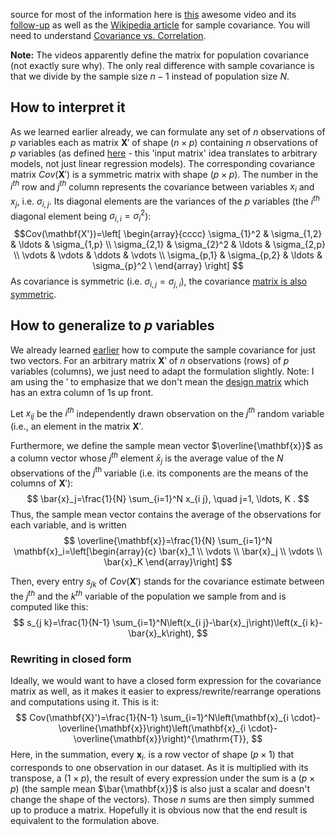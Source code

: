 source for most of the information here is [this](https://youtu.be/152tSYtiQbw?si=SogGn4ZPgWlFSuHj) awesome video and its [follow-up](https://youtu.be/F-aku75OpoM?si=Ix8CW8WeryXsn6NZ) as well as the [Wikipedia article](https://en.wikipedia.org/wiki/Sample_mean_and_covariance) for sample covariance. You will need to understand [Covariance vs. Correlation](Covariance%20vs.%20Correlation.md).

**Note:** The videos apparently define the matrix for population covariance (not exactly sure why). The only real difference with sample covariance is that we divide by the sample size $n-1$ instead of population size $N$.
## How to interpret it
As we learned earlier already, we can formulate any set of $n$ observations of $p$ variables each as matrix $\mathbf{X}'$ of shape $(n \times p)$ containing $n$ observations of $p$ variables (as defined [here](1.%20Linear%20Model%20in%20Matrix%20Form.md#Inputs) - this 'input matrix' idea translates to arbitrary models, not just linear regression models). The corresponding covariance matrix $Cov(\mathbf{X}')$ is a symmetric matrix with shape ($p \times p$). The number in the $i^{th}$ row and $j^{th}$ column represents the covariance between variables $x_i$ and $x_{j}$, i.e. $\sigma_{i,j}$. Its diagonal elements are the variances of the $p$ variables (the $i^{th}$ diagonal element being $\sigma_{i,i}=\sigma_{i}^2$):
$$Cov(\mathbf{X'})=\left[ \begin{array}{cccc} \sigma_{1}^2 & \sigma_{1,2} & \ldots & \sigma_{1,p}  \\ \sigma_{2,1} & \sigma_{2}^2 & \ldots & \sigma_{2,p}  \\
 \vdots & \vdots & \ddots & \vdots \\
 \sigma_{p,1} & \sigma_{p,2} & \ldots & \sigma_{p}^2 \ \end{array} \right] $$
As covariance is symmetric (i.e. $\sigma_{i,j}=\sigma_{j,i}$), the covariance [matrix is also symmetric](Symmetric%20Matrix.md).
## How to generalize to $p$ variables
We already learned [earlier](Links%20between%20Variance,%20Covariance%20and%20Standard%20Deviation.md#Covariance) how to compute the sample covariance for just two vectors. For an arbitrary matrix $\mathbf{X}'$ of $n$ observations (rows) of $p$ variables (columns), we just need to adapt the formulation slightly.  Note: I am using the $'$ to emphasize that we don't mean the [design matrix](1.%20Linear%20Model%20in%20Matrix%20Form.md#The%20'Design%20Matrix') which has an extra column of 1s up front.

Let  $x_{ij}$ be the $i^{th}$ independently drawn observation on the $j^{th}$ random variable (i.e., an element in the matrix $\mathbf{X}'$.

Furthermore, we define the sample mean vector $\overline{\mathbf{x}}$ as a column vector whose $j^{th}$ element $\bar{x}_j$ is the average value of the $N$ observations of the $j^{\text {th }}$ variable (i.e. its components are the means of the columns of $\mathbf{X}'$):
$$
\bar{x}_j=\frac{1}{N} \sum_{i=1}^N x_{i j}, \quad j=1, \ldots, K .
$$
Thus, the sample mean vector contains the average of the observations for each variable, and is written
$$
\overline{\mathbf{x}}=\frac{1}{N} \sum_{i=1}^N \mathbf{x}_i=\left[\begin{array}{c}
\bar{x}_1 \\
\vdots \\
\bar{x}_j \\
\vdots \\
\bar{x}_K
\end{array}\right]
$$

Then, every entry $s_{jk}$ of $Cov(\mathbf{X}')$ stands for the covariance estimate between the $j^{th}$  and the $k^{th}$ variable of the population we sample from and is computed like this:
$$
s_{j k}=\frac{1}{N-1} \sum_{i=1}^N\left(x_{i j}-\bar{x}_j\right)\left(x_{i k}-\bar{x}_k\right),
$$
### Rewriting in closed form
Ideally, we would want to have a closed form expression for the covariance matrix as well, as it makes it easier to express/rewrite/rearrange operations and computations using it. This is it:
$$
Cov(\mathbf{X}')=\frac{1}{N-1} \sum_{i=1}^N\left(\mathbf{x}_{i \cdot}-\overline{\mathbf{x}}\right)\left(\mathbf{x}_{i \cdot}-\overline{\mathbf{x}}\right)^{\mathrm{T}},
$$
Here, in the summation, every $\mathbf{x}_{i \cdot}$ is a row vector of shape $(p \times 1)$ that corresponds to one observation in our dataset. As it is multiplied with its transpose, a $(1 \times p)$, the result of every expression under the sum is a $(p \times p)$ (the sample mean $\bar{\mathbf{x}}$ is also just a scalar and doesn't change the shape of the vectors). Those $n$ sums are then simply summed up to produce a matrix. Hopefully it is obvious now that the end result is equivalent to the formulation above.